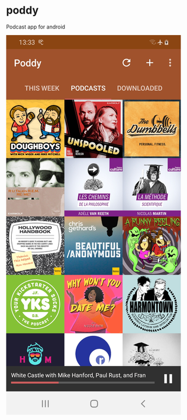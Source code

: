 # poddy

Podcast app for android

![gif](https://github.com/guille0/poddy/blob/master/screenshot.jpg)